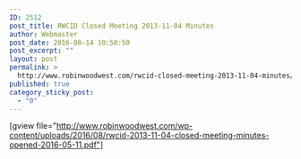 ```yaml
---
ID: 2512
post_title: RWCID Closed Meeting 2013-11-04 Minutes
author: Webmaster
post_date: 2016-08-14 10:50:50
post_excerpt: ""
layout: post
permalink: >
  http://www.robinwoodwest.com/rwcid-closed-meeting-2013-11-04-minutes/
published: true
category_sticky_post:
  - "0"
---
```

[gview file="http://www.robinwoodwest.com/wp-content/uploads/2016/08/rwcid-2013-11-04-closed-meeting-minutes-opened-2016-05-11.pdf"]